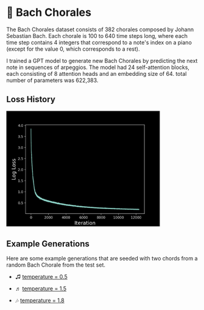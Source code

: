 # 🎼 Bach Chorales

The Bach Chorales dataset consists of 382 chorales composed by Johann Sebastian Bach. Each chorale is 100 to 640 time steps long, where each time step contains 4 integers that correspond to a note's index on a piano (except for the value 0, which corresponds to a rest).

I trained a GPT model to generate new Bach Chorales by predicting the next note in sequences of arpeggios. The model had 24 self-attention blocks, each consisting of 8 attention heads and an embedding size of 64. total number of parameters was 622,383.

## Loss History
<img src="loss_history.png" width=80% height=80%>

## Example Generations

Here are some example generations that are seeded with two chords from a random Bach Chorale from the test set. 

- ♫ [temperature = 0.5](generated-bach-0.5.wav)

- ♬ [temperature = 1.5](generated-bach-1.5.wav)

- 🎶 [temperature = 1.8](generated-bach-1.8.wav)
